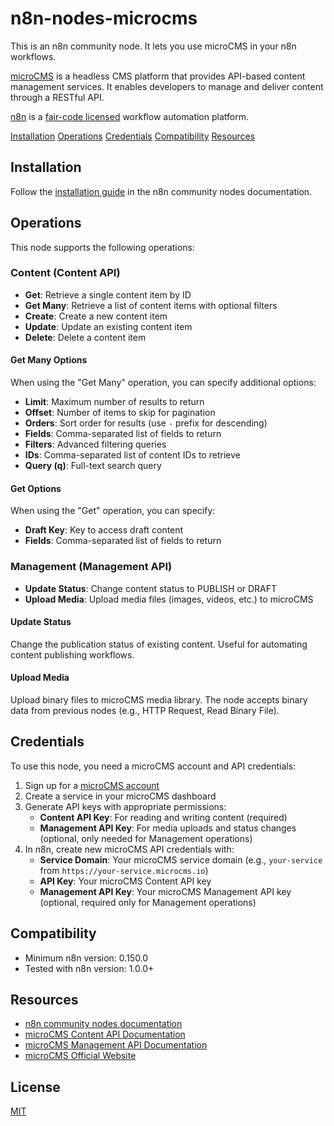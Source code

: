 # n8n-nodes-microcms

This is an n8n community node. It lets you use microCMS in your n8n workflows.

[microCMS](https://microcms.io/) is a headless CMS platform that provides API-based content management services. It enables developers to manage and deliver content through a RESTful API.

[n8n](https://n8n.io/) is a [fair-code licensed](https://docs.n8n.io/reference/license/) workflow automation platform.

[Installation](#installation)
[Operations](#operations)
[Credentials](#credentials)
[Compatibility](#compatibility)
[Resources](#resources)

## Installation

Follow the [installation guide](https://docs.n8n.io/integrations/community-nodes/installation/) in the n8n community nodes documentation.

## Operations

This node supports the following operations:

### Content (Content API)
- **Get**: Retrieve a single content item by ID
- **Get Many**: Retrieve a list of content items with optional filters
- **Create**: Create a new content item
- **Update**: Update an existing content item
- **Delete**: Delete a content item

#### Get Many Options
When using the "Get Many" operation, you can specify additional options:
- **Limit**: Maximum number of results to return
- **Offset**: Number of items to skip for pagination
- **Orders**: Sort order for results (use `-` prefix for descending)
- **Fields**: Comma-separated list of fields to return
- **Filters**: Advanced filtering queries
- **IDs**: Comma-separated list of content IDs to retrieve
- **Query (q)**: Full-text search query

#### Get Options
When using the "Get" operation, you can specify:
- **Draft Key**: Key to access draft content
- **Fields**: Comma-separated list of fields to return

### Management (Management API)
- **Update Status**: Change content status to PUBLISH or DRAFT
- **Upload Media**: Upload media files (images, videos, etc.) to microCMS

#### Update Status
Change the publication status of existing content. Useful for automating content publishing workflows.

#### Upload Media
Upload binary files to microCMS media library. The node accepts binary data from previous nodes (e.g., HTTP Request, Read Binary File).

## Credentials

To use this node, you need a microCMS account and API credentials:

1. Sign up for a [microCMS account](https://microcms.io/)
2. Create a service in your microCMS dashboard
3. Generate API keys with appropriate permissions:
   - **Content API Key**: For reading and writing content (required)
   - **Management API Key**: For media uploads and status changes (optional, only needed for Management operations)
4. In n8n, create new microCMS API credentials with:
   - **Service Domain**: Your microCMS service domain (e.g., `your-service` from `https://your-service.microcms.io`)
   - **API Key**: Your microCMS Content API key
   - **Management API Key**: Your microCMS Management API key (optional, required only for Management operations)

## Compatibility

- Minimum n8n version: 0.150.0
- Tested with n8n version: 1.0.0+

## Resources

* [n8n community nodes documentation](https://docs.n8n.io/integrations/community-nodes/)
* [microCMS Content API Documentation](https://document.microcms.io/content-api/get-list-contents)
* [microCMS Management API Documentation](https://document.microcms.io/management-api/overview)
* [microCMS Official Website](https://microcms.io/)

## License

[MIT](LICENSE.md)